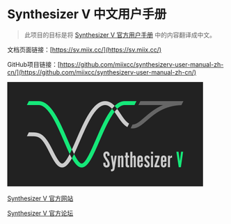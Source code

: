 # Synthesizer V 中文用户手册 

> 此项目的目标是将 [Synthesizer V 官方用户手册](https://synthesizerv.com/manual/#) 中的内容翻译成中文。

文档页面链接：[https://sv.miix.cc/](https://sv.miix.cc/)

GitHub项目链接：[https://github.com/miixcc/synthesizerv-user-manual-zh-cn/](https://github.com/miixcc/synthesizerv-user-manual-zh-cn/)

![User Manual](logo.png)

[Synthesizer V 官方网站](https://synthesizerv.com/)

[Synthesizer V 官方论坛](https://forum.synthesizerv.com/)